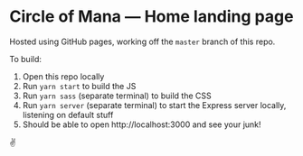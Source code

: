 # Circle of Mana — Home landing page
Hosted using GitHub pages, working off the `master` branch of this repo.

To build:

  1. Open this repo locally
  2. Run `yarn start` to build the JS
  3. Run `yarn sass` (separate terminal) to build the CSS
  4. Run `yarn server` (separate terminal) to start the Express server locally, listening on default stuff
  5. Should be able to open http://localhost:3000 and see your junk!

✌️
